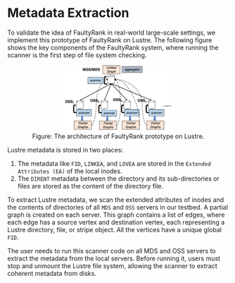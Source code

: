 # Metadata Extraction

To validate the idea of FaultyRank in real-world large-scale settings, we implement this prototype of FaultyRank on Lustre. The following figure shows the key components of the FaultyRank system, where running the scanner is the first step of file system checking.

<p align="center">
  <img width="50%" src="../resource/prototype.png" alt="The architecture of FaultyRank prototype on Lustre" />
  <br/>Figure: The architecture of FaultyRank prototype on Lustre.
</p>

Lustre metadata is stored in two places:
1) The metadata like `FID`, `LINKEA`, and `LOVEA` are stored in the `Extended Attributes (EA)` of the local inodes.
2) The `DIRENT` metadata between the directory and its sub-directories or files are stored as the content of the directory file.

To extract Lustre metadata, we scan the extended attributes of inodes and the contents of directories of all `MDS` and `OSS` servers in our testbed. A partial graph is created on each server. This graph contains a list of edges, where each edge has a source vertex and destination vertex, each representing a Lustre directory, file, or stripe object. All the vertices have a unique global `FID`.

The user needs to run this scanner code on all MDS and OSS servers to extract the metadata from the local servers. Before running it, users must stop and unmount the Lustre file system, allowing the scanner to extract coherent metadata from disks.
